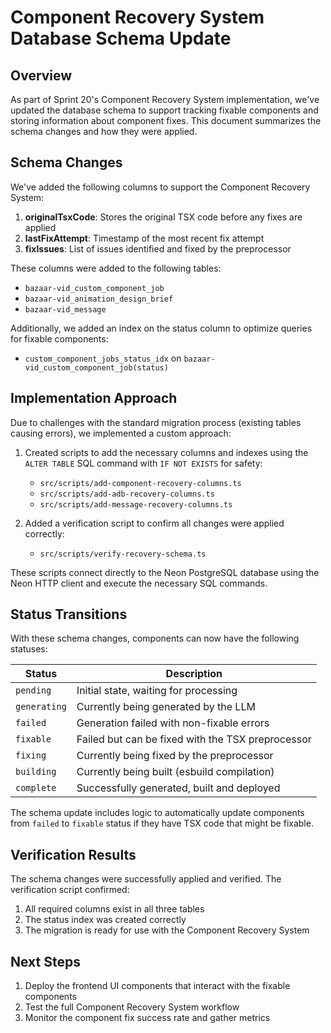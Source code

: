 # Component Recovery System Database Schema Update

## Overview

As part of Sprint 20's Component Recovery System implementation, we've updated the database schema to support tracking fixable components and storing information about component fixes. This document summarizes the schema changes and how they were applied.

## Schema Changes

We've added the following columns to support the Component Recovery System:

1. **originalTsxCode**: Stores the original TSX code before any fixes are applied
2. **lastFixAttempt**: Timestamp of the most recent fix attempt
3. **fixIssues**: List of issues identified and fixed by the preprocessor

These columns were added to the following tables:

- `bazaar-vid_custom_component_job`
- `bazaar-vid_animation_design_brief`
- `bazaar-vid_message`

Additionally, we added an index on the status column to optimize queries for fixable components:

- `custom_component_jobs_status_idx` on `bazaar-vid_custom_component_job(status)`

## Implementation Approach

Due to challenges with the standard migration process (existing tables causing errors), we implemented a custom approach:

1. Created scripts to add the necessary columns and indexes using the `ALTER TABLE` SQL command with `IF NOT EXISTS` for safety:
   - `src/scripts/add-component-recovery-columns.ts`
   - `src/scripts/add-adb-recovery-columns.ts`
   - `src/scripts/add-message-recovery-columns.ts`

2. Added a verification script to confirm all changes were applied correctly:
   - `src/scripts/verify-recovery-schema.ts`

These scripts connect directly to the Neon PostgreSQL database using the Neon HTTP client and execute the necessary SQL commands.

## Status Transitions

With these schema changes, components can now have the following statuses:

| Status      | Description                                      |
|-------------|--------------------------------------------------|
| `pending`   | Initial state, waiting for processing            |
| `generating`| Currently being generated by the LLM             |
| `failed`    | Generation failed with non-fixable errors        |
| `fixable`   | Failed but can be fixed with the TSX preprocessor|
| `fixing`    | Currently being fixed by the preprocessor        |
| `building`  | Currently being built (esbuild compilation)      |
| `complete`  | Successfully generated, built and deployed       |

The schema update includes logic to automatically update components from `failed` to `fixable` status if they have TSX code that might be fixable.

## Verification Results

The schema changes were successfully applied and verified. The verification script confirmed:

1. All required columns exist in all three tables
2. The status index was created correctly
3. The migration is ready for use with the Component Recovery System

## Next Steps

1. Deploy the frontend UI components that interact with the fixable components
2. Test the full Component Recovery System workflow
3. Monitor the component fix success rate and gather metrics 